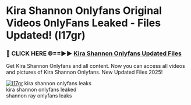 # Kira Shannon Onlyfans Original Videos 0nlyFans Leaked - Files Updated! (l17gr)

<h3>🔴 CLICK HERE 🌐==►► <a href="https://tinyurl.com/ms9xzufz" rel="nofollow">Kira Shannon Onlyfans Updated Files</a></h3>

Get Kira Shannon Onlyfans and all content. Now you can access all videos and pictures of Kira Shannon Onlyfans. New Updated Files 2025!

[![l17gr](https://i.imgur.com/ppqm5kG.gif)](https://tinyurl.com/ms9xzufz)
kira shannon onlyfans leaks<br>
kira shannon onlyfans leaked<br>
shannon ray onlyfans leaks
